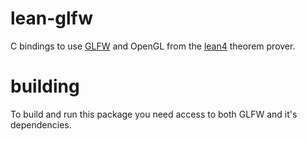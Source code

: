 # lean-glfw

C bindings to use [GLFW](https://glfw.org) and OpenGL from the [lean4](https://github.com/leanprover/lean4) theorem prover.

# building

To build and run this package you need access to both GLFW and it's dependencies.
